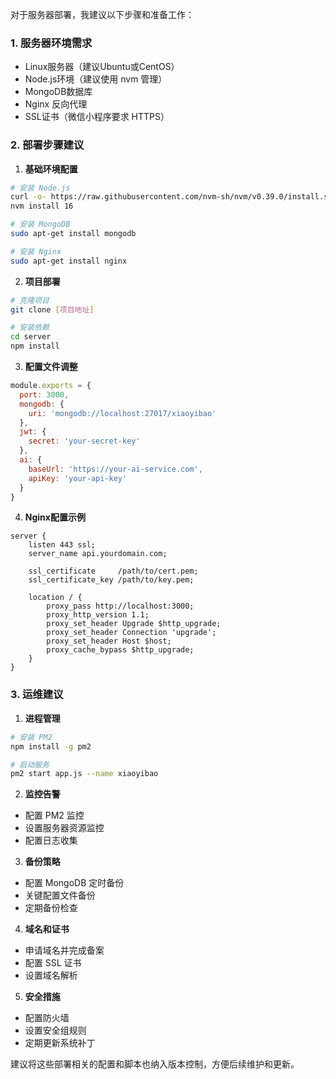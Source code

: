 对于服务器部署，我建议以下步骤和准备工作：

### 1. 服务器环境需求
- Linux服务器（建议Ubuntu或CentOS）
- Node.js环境（建议使用 nvm 管理）
- MongoDB数据库
- Nginx 反向代理
- SSL证书（微信小程序要求 HTTPS）

### 2. 部署步骤建议

1. **基础环境配置**
```bash
# 安装 Node.js
curl -o- https://raw.githubusercontent.com/nvm-sh/nvm/v0.39.0/install.sh | bash
nvm install 16
```

```bash
# 安装 MongoDB
sudo apt-get install mongodb
```

```bash
# 安装 Nginx
sudo apt-get install nginx
```

2. **项目部署**
```bash
# 克隆项目
git clone [项目地址]
```

```bash
# 安装依赖
cd server
npm install
```

3. **配置文件调整**
```javascript:/Users/qinxiaoqiang/Downloads/miniapp_tencent/server/config/production.js
module.exports = {
  port: 3000,
  mongodb: {
    uri: 'mongodb://localhost:27017/xiaoyibao'
  },
  jwt: {
    secret: 'your-secret-key'
  },
  ai: {
    baseUrl: 'https://your-ai-service.com',
    apiKey: 'your-api-key'
  }
}
```

4. **Nginx配置示例**
```nginx:/etc/nginx/sites-available/xiaoyibao
server {
    listen 443 ssl;
    server_name api.yourdomain.com;

    ssl_certificate     /path/to/cert.pem;
    ssl_certificate_key /path/to/key.pem;

    location / {
        proxy_pass http://localhost:3000;
        proxy_http_version 1.1;
        proxy_set_header Upgrade $http_upgrade;
        proxy_set_header Connection 'upgrade';
        proxy_set_header Host $host;
        proxy_cache_bypass $http_upgrade;
    }
}
```

### 3. 运维建议

1. **进程管理**
```bash
# 安装 PM2
npm install -g pm2
```

```bash
# 启动服务
pm2 start app.js --name xiaoyibao
```

2. **监控告警**
- 配置 PM2 监控
- 设置服务器资源监控
- 配置日志收集

3. **备份策略**
- 配置 MongoDB 定时备份
- 关键配置文件备份
- 定期备份检查

4. **域名和证书**
- 申请域名并完成备案
- 配置 SSL 证书
- 设置域名解析

5. **安全措施**
- 配置防火墙
- 设置安全组规则
- 定期更新系统补丁

建议将这些部署相关的配置和脚本也纳入版本控制，方便后续维护和更新。